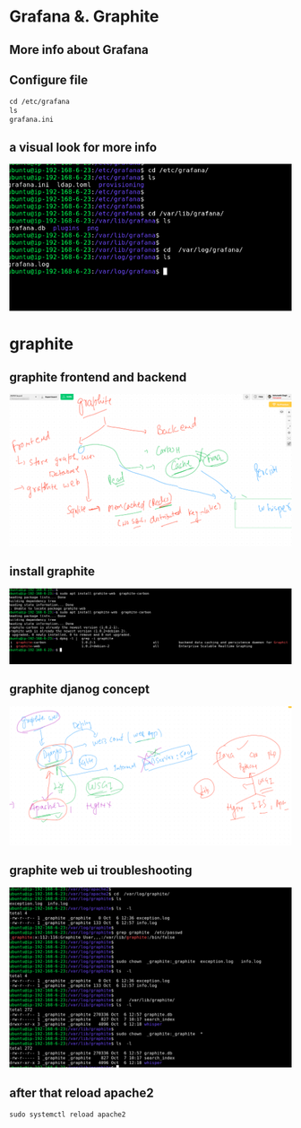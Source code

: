 #  Grafana &. Graphite 

## More info about Grafana 

## Configure file  

```
cd /etc/grafana
ls 
grafana.ini

```

## a visual look for more info 

<img src="graconf.png">

# graphite 

##  graphite frontend and backend 

<img src="grcom.png">

## install graphite

<img src="installgph.png">

## graphite djanog concept 

<img src="django.png">

## graphite web ui troubleshooting 

<img src="trouble.png">

## after that reload apache2

```
sudo systemctl reload apache2
```
